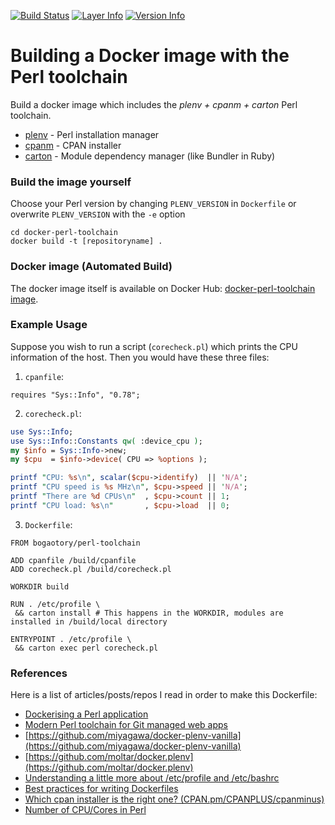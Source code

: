 [![Build Status](https://travis-ci.org/bogaotory/docker-perl-toolchain.svg?branch=master)](https://travis-ci.org/bogaotory/docker-perl-toolchain)
[![Layer Info](https://images.microbadger.com/badges/image/bogaotory/docker-perl-toolchain.svg)](https://microbadger.com/images/bogaotory/docker-perl-toolchain)
[![Version Info](https://images.microbadger.com/badges/version/bogaotory/docker-perl-toolchain.svg)](https://microbadger.com/images/bogaotory/docker-perl-toolchain)

# Building a Docker image with the Perl toolchain
Build a docker image which includes the *plenv + cpanm + carton* Perl toolchain.
 - [plenv](https://github.com/tokuhirom/plenv) - Perl installation manager
 - [cpanm](https://github.com/miyagawa/cpanminus) - CPAN installer
 - [carton](https://metacpan.org/pod/Carton) - Module dependency manager (like Bundler in Ruby)

### Build the image yourself
Choose your Perl version by changing `PLENV_VERSION` in `Dockerfile` or overwrite `PLENV_VERSION` with the `-e` option
```
cd docker-perl-toolchain
docker build -t [repositoryname] .
```

### Docker image (Automated Build)
The docker image itself is available on Docker Hub:
[docker-perl-toolchain image](https://hub.docker.com/r/bogaotory/docker-perl-toolchain/).

### Example Usage
Suppose you wish to run a script (`corecheck.pl`) which prints the CPU information of the host. Then you would have these three files:

1. `cpanfile`:
 ```
 requires "Sys::Info", "0.78";
 ```

2. `corecheck.pl`:
 ```perl
 use Sys::Info;
 use Sys::Info::Constants qw( :device_cpu );
 my $info = Sys::Info->new;
 my $cpu  = $info->device( CPU => %options );
 
 printf "CPU: %s\n", scalar($cpu->identify)  || 'N/A';
 printf "CPU speed is %s MHz\n", $cpu->speed || 'N/A';
 printf "There are %d CPUs\n"  , $cpu->count || 1;
 printf "CPU load: %s\n"       , $cpu->load  || 0;
 ```

3. `Dockerfile`:
 ```
 FROM bogaotory/perl-toolchain
 
 ADD cpanfile /build/cpanfile
 ADD corecheck.pl /build/corecheck.pl
 
 WORKDIR build
 
 RUN . /etc/profile \
  && carton install # This happens in the WORKDIR, modules are installed in /build/local directory
 
 ENTRYPOINT . /etc/profile \
  && carton exec perl corecheck.pl
 ```

### References
Here is a list of articles/posts/repos I read in order to make this Dockerfile:
 - [Dockerising a Perl application](https://robn.io/docker-perl/)
 - [Modern Perl toolchain for Git managed web apps](http://kappataumu.com/articles/modern-perl-toolchain-for-web-apps.html)
 - [https://github.com/miyagawa/docker-plenv-vanilla](https://github.com/miyagawa/docker-plenv-vanilla)
 - [https://github.com/moltar/docker.plenv](https://github.com/moltar/docker.plenv)
 - [Understanding a little more about /etc/profile and /etc/bashrc](http://bencane.com/2013/09/16/understanding-a-little-more-about-etcprofile-and-etcbashrc/)
 - [Best practices for writing Dockerfiles](https://docs.docker.com/engine/articles/dockerfile_best-practices/)
 - [Which cpan installer is the right one? (CPAN.pm/CPANPLUS/cpanminus)](http://stackoverflow.com/questions/5861292/which-cpan-installer-is-the-right-one-cpan-pm-cpanplus-cpanminus)
 - [Number of CPU/Cores in Perl](http://stackoverflow.com/questions/18360374/number-of-cpu-cores-in-perl)
